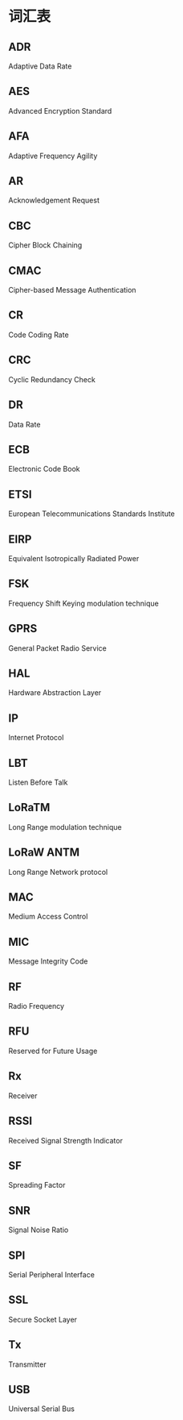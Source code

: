 # 词汇表

## ADR

Adaptive Data Rate

## AES

Advanced Encryption Standard

## AFA

Adaptive Frequency Agility

## AR

Acknowledgement Request

## CBC

Cipher Block Chaining

## CMAC

Cipher-based Message Authentication

## CR

Code Coding Rate

## CRC

Cyclic Redundancy Check

## DR

Data Rate

## ECB

Electronic Code Book

## ETSI

European Telecommunications Standards Institute 

## EIRP

Equivalent Isotropically Radiated Power 

## FSK

Frequency Shift Keying modulation technique 

## GPRS

General Packet Radio Service

## HAL

Hardware Abstraction Layer

## IP

Internet Protocol

## LBT

Listen Before Talk

## LoRaTM

Long Range modulation technique

## LoRaW ANTM

Long Range Network protocol

## MAC

Medium Access Control

## MIC

Message Integrity Code

## RF

Radio Frequency

## RFU

Reserved for Future Usage

## Rx

Receiver

## RSSI

Received Signal Strength Indicator

## SF

Spreading Factor

## SNR

Signal Noise Ratio

## SPI

Serial Peripheral Interface

## SSL

Secure Socket Layer

## Tx

Transmitter

## USB

Universal Serial Bus

